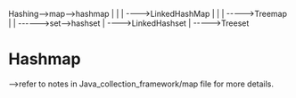 Hashing-->map-->hashmap
    |      |
    |      ---->LinkedHashMap
    |      |
    |      ----->Treemap
    |
    |
    ------>set-->hashset
           |
           ---->LinkedHashset
           |
           ----->Treeset


# Hashmap
-->refer to notes in Java_collection_framework/map  file for more details.
